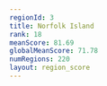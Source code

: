 ```yaml
---
regionId: 3
title: Norfolk Island
rank: 18
meanScore: 81.69
globalMeanScore: 71.78
numRegions: 220
layout: region_score
---
```

